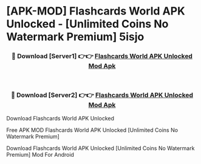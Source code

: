# [APK-MOD] Flashcards World APK Unlocked - [Unlimited Coins No Watermark Premium] 5isjo



<div align="center">
<h3>🔴 Download [Server1] 👉👉 <a href="https://momento.my/?title=Flashcards_World_APK_Unlocked">Flashcards World APK Unlocked Mod Apk</a></h3><br>

<h3>🔴 Download [Server2] 👉👉 <a href="https://momento.my/?title=Flashcards_World_APK_Unlocked">Flashcards World APK Unlocked Mod Apk</a></h3>
</div>



Download Flashcards World APK Unlocked 

Free APK MOD Flashcards World APK Unlocked [Unlimited Coins No Watermark Premium]

Download Flashcards World APK Unlocked [Unlimited Coins No Watermark Premium] Mod For Android
